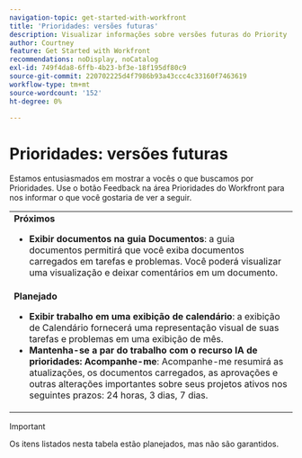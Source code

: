 ```yaml
---
navigation-topic: get-started-with-workfront
title: 'Prioridades: versões futuras'
description: Visualizar informações sobre versões futuras do Priority
author: Courtney
feature: Get Started with Workfront
recommendations: noDisplay, noCatalog
exl-id: 749f4da8-6ffb-4b23-bf3e-18f195df80c9
source-git-commit: 220702225d4f7986b93a43ccc4c33160f7463619
workflow-type: tm+mt
source-wordcount: '152'
ht-degree: 0%

---
```


# Prioridades: versões futuras

Estamos entusiasmados em mostrar a vocês o que buscamos por Prioridades. Use o botão Feedback na área Prioridades do Workfront para nos informar o que você gostaria de ver a seguir.



<table>
  <tr>
    <td><strong>Próximos</strong>
    <ul>

<li><strong>Exibir documentos na guia Documentos</strong>: a guia documentos permitirá que você exiba documentos carregados em tarefas e problemas. Você poderá visualizar uma visualização e deixar comentários em um documento. </li>
    </ul>
    </td>
  </tr>
  <tr>
    <td><strong>Planejado</strong>
    <ul>
    <li><strong>Exibir trabalho em uma exibição de calendário</strong>: a exibição de Calendário fornecerá uma representação visual de suas tarefas e problemas em uma exibição de mês.</li>
    <li><strong>Mantenha-se a par do trabalho com o recurso IA de prioridades: Acompanhe-me</strong>: Acompanhe-me resumirá as atualizações, os documentos carregados, as aprovações e outras alterações importantes sobre seus projetos ativos nos seguintes prazos: 24 horas, 3 dias, 7 dias.</li>
    </ul>
    </td>
  </tr>
</table>



>[!IMPORTANT]
>
>Os itens listados nesta tabela estão planejados, mas não são garantidos.




<!--

<table>
  <tr>
    <td><strong>Upcoming</strong>
   <p>More upcoming features will be added soon</p>
    </td>
  </tr>
  <tr>
    <td><strong>Planned</strong>
<p>More planned features will be added soon</p>
    </td>
  </tr>
</table> -->
